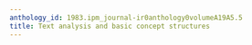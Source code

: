 ```yaml
---
anthology_id: 1983.ipm_journal-ir0anthology0volumeA19A5.5
title: Text analysis and basic concept structures
---
```

